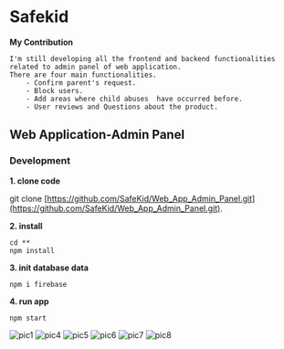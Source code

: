 # Safekid 

**My Contribution**
```
I'm still developing all the frontend and backend functionalities related to admin panel of web application. 
There are four main functionalities.
	- Confirm parent's request.
	- Block users.
	- Add areas where child abuses  have occurred before.
	- User reviews and Questions about the product.
```

## Web Application-Admin Panel

### Development

**1. clone code**

git clone [https://github.com/SafeKid/Web_App_Admin_Panel.git](https://github.com/SafeKid/Web_App_Admin_Panel.git).


**2. install**
```
cd **
npm install
```

**3. init database data**
```
npm i firebase
```

**4. run app**
```
npm start
```

![pic1](https://user-images.githubusercontent.com/54970999/89748629-bb1da380-dae1-11ea-97c1-89800899087c.PNG)
![pic4](https://user-images.githubusercontent.com/54970999/89724448-adecb000-da20-11ea-8790-3313d8c0e6aa.PNG)
![pic5](https://user-images.githubusercontent.com/54970999/89724453-b0e7a080-da20-11ea-9819-863be5a8a9b8.PNG)
![pic6](https://user-images.githubusercontent.com/54970999/89724467-0328c180-da21-11ea-8dde-caed3bbc313f.PNG)
![pic7](https://user-images.githubusercontent.com/54970999/89724454-b349fa80-da20-11ea-827f-fe62c53adc40.PNG)
![pic8](https://user-images.githubusercontent.com/54970999/89724457-b6dd8180-da20-11ea-8669-23a77fee542d.PNG)
